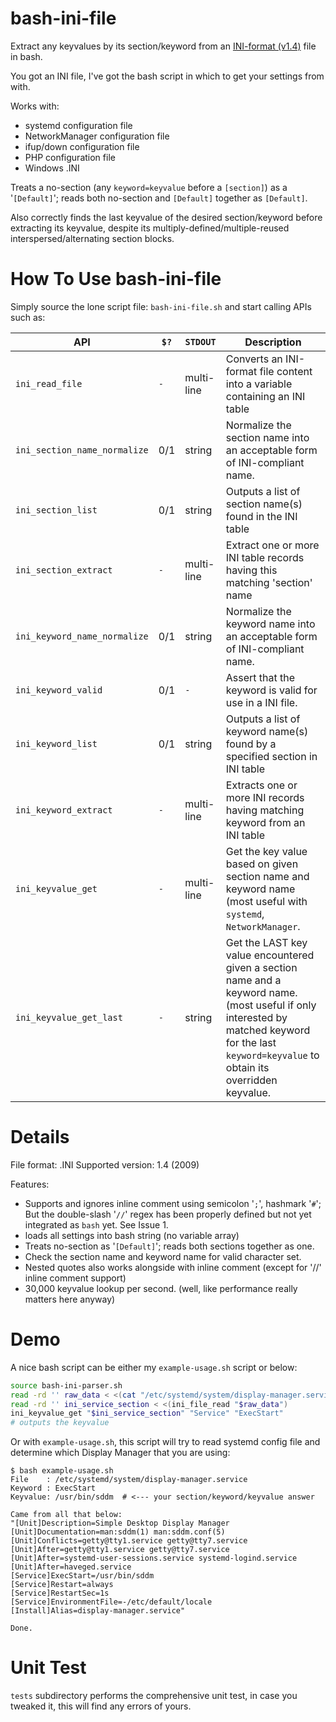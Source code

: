 # bash-ini-file
Extract any keyvalues by its section/keyword from an [INI-format (v1.4)](https://cloanto.com/specs/ini/#escapesequences) file in bash.

You got an INI file, I've got the bash script in which to get your settings from with.

Works with:

* systemd configuration file
* NetworkManager configuration file
* ifup/down configuration file
* PHP configuration file
* Windows .INI

Treats a no-section (any `keyword=keyvalue` before a `[section]`) as a '`[Default]`';  reads both no-section and `[Default]` together as `[Default]`.

Also correctly finds the last keyvalue of the desired section/keyword before extracting its keyvalue, despite its multiply-defined/multiple-reused interspersed/alternating section blocks.

How To Use bash-ini-file
====
Simply source the lone script file: `bash-ini-file.sh`
and start calling APIs such as:

| API | `$?` | `STDOUT` | Description |
| ---- | ---- | ---- | ---- |
| `ini_read_file` | `-` | multi-line | Converts an INI-format file content into a variable containing an INI table |
| `ini_section_name_normalize` | 0/1 | string | Normalize the section name into an acceptable form of INI-compliant name. |
| `ini_section_list` | 0/1 | string | Outputs a list of section name(s) found in the INI table |
| `ini_section_extract` | `-` | multi-line | Extract one or more INI table records having this matching 'section' name |
| `ini_keyword_name_normalize` | 0/1 | string |  Normalize the keyword name into an acceptable form of INI-compliant name. |
| `ini_keyword_valid` | 0/1 | `-` | Assert that the keyword is valid for use in a INI file. |
| `ini_keyword_list` | 0/1 | string | Outputs a list of keyword name(s) found by a specified section in INI table |
| `ini_keyword_extract` | `-` | multi-line | Extracts one or more INI records having matching keyword from an INI table |
| `ini_keyvalue_get` | `-` | multi-line | Get the key value based on given section name and keyword name (most useful with `systemd`, `NetworkManager`. |
| `ini_keyvalue_get_last` | `-` | string | Get the LAST key value encountered given a section name and a keyword name. (most useful if only interested by matched keyword for the last `keyword=keyvalue` to obtain its overridden keyvalue. |

Details
=======

File format: .INI
Supported version: 1.4 (2009)

Features:

* Supports and ignores inline comment using semicolon '`;`', hashmark '`#`'; But the double-slash '`//`' regex has been properly defined but not yet integrated as `bash` yet.  See Issue 1.
* loads all settings into bash string (no variable array)
* Treats no-section as '`[Default]`';  reads both sections together as one.
* Check the section name and keyword name for valid character set.
* Nested quotes also works alongside with inline comment (except for '//' inline comment support)
* 30,000 keyvalue lookup per second.  (well, like performance really matters here anyway)

Demo
====
A nice bash script can be either my `example-usage.sh` script or below:

```bash
source bash-ini-parser.sh
read -rd '' raw_data < <(cat "/etc/systemd/system/display-manager.service")
read -rd '' ini_service_section < <(ini_file_read "$raw_data")
ini_keyvalue_get "$ini_service_section" "Service" "ExecStart"
# outputs the keyvalue
```

Or with `example-usage.sh`, this script will try to read systemd config file and determine which Display Manager that you are using:

```console
$ bash example-usage.sh 
File    : /etc/systemd/system/display-manager.service
Keyword : ExecStart
Keyvalue: /usr/bin/sddm  # <--- your section/keyword/keyvalue answer

Came from all that below:
"[Unit]Description=Simple Desktop Display Manager
[Unit]Documentation=man:sddm(1) man:sddm.conf(5)
[Unit]Conflicts=getty@tty1.service getty@tty7.service
[Unit]After=getty@tty1.service getty@tty7.service
[Unit]After=systemd-user-sessions.service systemd-logind.service
[Unit]After=haveged.service
[Service]ExecStart=/usr/bin/sddm
[Service]Restart=always
[Service]RestartSec=1s
[Service]EnvironmentFile=-/etc/default/locale
[Install]Alias=display-manager.service"

Done.
```

Unit Test
=========
`tests` subdirectory performs the comprehensive unit test, in case you tweaked it, this will find any errors of yours.



